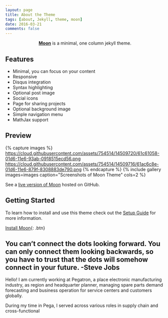```yaml
---
layout: page
title: About the Theme
tags: [about, Jekyll, theme, moon]
date: 2016-03-21
comments: false
---
```

    
<center><a href="http://YT-new.github.io/Try"><b>Moon</b></a> is a minimal, one column jekyll theme.</center>

## Features
* Minimal, you can focus on your content
* Responsive
* Disqus integration
* Syntax highlighting
* Optional post image
* Social icons
* Page for sharing projects
* Optional background image
* Simple navigation menu
* MathJax support

## Preview

{% capture images %}
    https://cloud.githubusercontent.com/assets/754514/14509720/61c61058-01d6-11e6-93ab-0918515ecd56.png
    https://cloud.githubusercontent.com/assets/754514/14509716/61ac6c8e-01d6-11e6-879f-8308883de790.png
{% endcapture %}
{% include gallery images=images caption="Screenshots of Moon Theme" cols=2 %}

See a [live version of Moon](http://taylantatli.github.io/Moon) hosted on GitHub.

## Getting Started

To learn how to install and use this theme check out the [Setup Guide](http://taylantatli.me/Moon/moon-theme/) for more information.
      
[Install Moon](https://github.com/TaylanTatli/Moon){: .btn}




## You can’t connect the dots looking forward. You can only connect them looking backwards, so you have to trust that the dots will somehow connect in your future.              -Steve Jobs

   Hello! I am currently working at Pegatron, a place electronic manufacturing industry, as region and headquarter planner, managing spare parts demand forecasting and business operation for service centers and customers globally.

   During my time in Pega, I served across various roles in supply chain and cross-functional 
